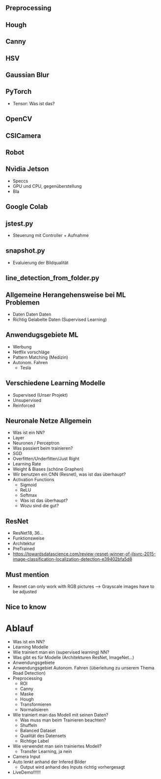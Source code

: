 ## Preprocessing
## Hough
## Canny
## HSV
## Gaussian Blur
## PyTorch
 - Tensor: Was ist das?
## OpenCV
## CSICamera
## Robot
## Nvidia Jetson
 - Speccs
 - GPU und CPU, gegenüberstellung
 - Bla
## Google Colab
## jstest.py
 - Steuerung mit Controller + Aufnahme
## snapshot.py
 - Evaluierung der Bildqualität
## line_detection_from_folder.py
## Allgemeine Herangehensweise bei ML Problemen
 - Daten Daten Daten
 - Richtig Gelabelte Daten (Supervised Learning)
## Anwendugsgebiete ML
 - Werbung
 - Netflix vorschläge
 - Pattern Matching (Medizin)
 - Autonom. Fahren
    * Tesla
## Verschiedene Learning Modelle
 - Supervised (Unser Projekt)
 - Unsupervised
 - Reinforced
## Neuronale Netze Allgemein
 - Was ist ein NN?
 - Layer
 - Neuronen / Perceptron
 - Was passiert beim trainieren?
 - SGD
 - Overfitten/Underfitten/Just Right
 - Learning Rate
 - Weight & Biases (schöne Graphen)
 - Wir benutzen ein CNN (Resnet), was ist das überhaupt?
 - Activation Functions
    - Sigmoid 
    - ReLU
    - Softmax
    - Was ist das überhaupt?
    - Wozu sind die gut?
## ResNet
 - ResNet18, 36...
 - Funktionsweise
 - Architektur
 - PreTrained
 - https://towardsdatascience.com/review-resnet-winner-of-ilsvrc-2015-image-classification-localization-detection-e39402bfa5d8
## Must mention
- Resnet can only work with RGB pictures --> Grayscale images have to be adjusted
## Nice to know


# Ablauf
 - Was ist ein NN?
 - Learning Modelle
 - Wie trainiert man ein (supervised learning) NN?
 - Was gibt es für Modelle (Architekturen ResNet, ImageNet...)
 - Anwendungsgebiete
 - Anwendungsgebiet Autonom. Fahren (überleitung zu unserem Thema Road Detection)
 - Preprocessing 
    - ROI
    - Canny
    - Maske
    - Hough
    - Transformieren
    - Normalisieren
 - Wie trainiert man das Modell mit seinen Daten?
    - Was muss man beim Trainieren beachten?
    - Shuffeln
    - Balanced Dataset
    - Qualität des Datensets
    - Richtige Label
 - Wie verwendet man sein trainiertes Modell?
    - Transfer Learning, ja nein
 - Camera Input
 - Auto lenkt anhand der Infered Bilder
   - Output wird anhand des Inputs richtig vorhergesagt
 - LiveDemo!!!!!!
